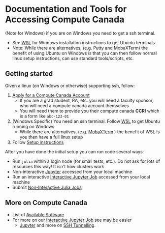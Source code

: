 # Documentation and Tools for Accessing Compute Canada

(Note for Windows) if you are on Windows you need to get a ssh terminal. 
- See [WSL](WSL.md) for Windows installation instructions to get Ubuntu terminals
- Note:  While there are alternatives, (e.g. Putty and  MobaXTerm) the benefit of using Ubuntu on Windows is that you can then follow normal linux setup instructions, can use standard tools/scripts, etc.

## Getting started

Given a linux (on Windows or otherwise) supporting ssh, follow:
1. [Apply for a Compute Canada Account](https://www.computecanada.ca/research-portal/account-management/apply-for-an-account/)
   - If you are a grad student, RA, etc. you will need a faculty sponsor, who will need a compute canada account themselves
   - You will need them to provide you their compute canada **CCRI** which is a form like `abc-123-01`
2. (Windows Specific) You need an ssh terminal.  Follow [WSL](WSL.md) to get Ubuntu running on Windows
   -  While there are alternatives, (e.g. [MobaXTerm](https://docs.computecanada.ca/wiki/Connecting_with_MobaXTer) ) the benefit of WSL is you then have a full linux setup
3. Follow [Setup instructions](setup.md)

After you have done the initial setup you can run code several ways:
- Run `julia` within a login node (for small tests, etc.).  Do not ask for lots of resources this way!  It isn't how clusters work
- Non-interactive [Jupyter](jupyter_login_node.md) accessed from your local machine
- Run an interactive [Interactive Jupyter Job](jupyter_jobs.md) accessed from your local machine
- Submit [Non-Interactive Julia Jobs](julia_jobs.md)



## More on Compute Canada
- List of [Available Software](https://docs.computecanada.ca/wiki/Available_software)
- For more on our [Interactive Jupyter Job](jupyter_job.md) see  may be easier
    - [Jupyter](https://docs.computecanada.ca/wiki/Jupyter) and more on [SSH Tunnelling](https://docs.computecanada.ca/wiki/SSH_tunnelling). 
